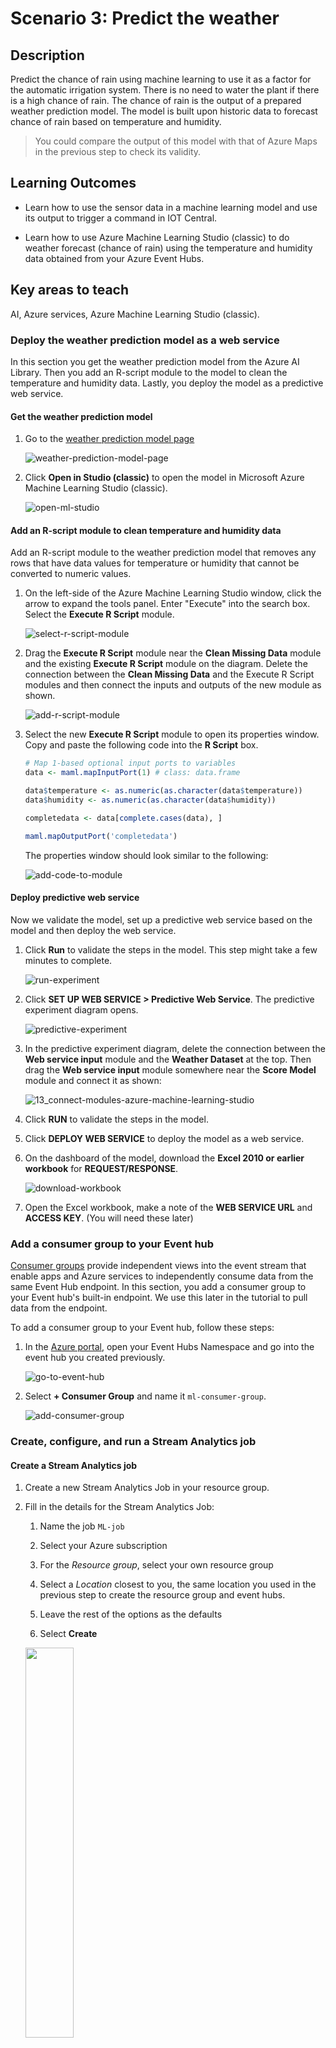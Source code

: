 # **Scenario 3: Predict the weather**

## **Description**

Predict the chance of rain using machine learning to use it as a factor for the automatic irrigation system. There is no need to water the plant if there is a high chance of rain. The chance of rain is the output of a prepared weather prediction model. The model is built upon historic data to forecast chance of rain based on temperature and humidity. 

> You could compare the output of this model with that of Azure Maps in the previous step to check its validity.

## **Learning Outcomes**

- Learn how to use the sensor data in a machine learning model and use its output to trigger a command in IOT Central.

- Learn how to use Azure Machine Learning Studio (classic) to do weather forecast (chance of rain) using the temperature and humidity data obtained from your Azure Event Hubs.

## **Key areas to teach**

AI, Azure services, Azure Machine Learning Studio (classic).


### Deploy the weather prediction model as a web service

In this section you get the weather prediction model from the Azure AI Library. Then you add an R-script module to the model to clean the temperature and humidity data. Lastly, you deploy the model as a predictive web service.


#### Get the weather prediction model

1. Go to the [weather prediction model page](https://gallery.azure.ai/Experiment/Weather-prediction-model-1)

    ![weather-prediction-model-page](media/weather-prediction-model-page.png)
    
1. Click **Open in Studio (classic)** to open the model in Microsoft Azure Machine Learning Studio (classic).

    ![open-ml-studio](media/open-ml-studio.png)

#### Add an R-script module to clean temperature and humidity data

Add an R-script module to the weather prediction model that removes any rows that have data values for temperature or humidity that cannot be converted to numeric values.

1. On the left-side of the Azure Machine Learning Studio window, click the arrow to expand the tools panel. Enter "Execute" into the search box. Select the **Execute R Script** module.

    ![select-r-script-module](media/select-r-script-module.png)

1. Drag the **Execute R Script** module near the **Clean Missing Data** module and the existing **Execute R Script** module on the diagram. Delete the connection between the **Clean Missing Data** and the Execute R Script modules and then connect the inputs and outputs of the new module as shown.

    ![add-r-script-module](media/add-r-script-module.png)

1. Select the new **Execute R Script** module to open its properties window. Copy and paste the following code into the **R Script** box.

    ```R
    # Map 1-based optional input ports to variables
    data <- maml.mapInputPort(1) # class: data.frame

    data$temperature <- as.numeric(as.character(data$temperature))
    data$humidity <- as.numeric(as.character(data$humidity))

    completedata <- data[complete.cases(data), ]

    maml.mapOutputPort('completedata')
    
    ```
    The properties window should look similar to the following:
    
    ![add-code-to-module](media/add-code-to-module.png)
    
    
#### Deploy predictive web service

Now we validate the model, set up a predictive web service based on the model and then deploy the web service.

1. Click **Run** to validate the steps in the model. This step might take a few minutes to complete.

    ![run-experiment](media/run-experiment.png)

1. Click **SET UP WEB SERVICE > Predictive Web Service**. The predictive experiment diagram opens.

    ![predictive-experiment](media/predictive-experiment.png)

1. In the predictive experiment diagram, delete the connection between the **Web service input** module and the **Weather Dataset** at the top. Then drag the **Web service input** module somewhere near the **Score Model** module and connect it as shown:

    ![13_connect-modules-azure-machine-learning-studio](media/13_connect-modules-azure-machine-learning-studio.png)
    
1. Click **RUN** to validate the steps in the model.

1. Click **DEPLOY WEB SERVICE** to deploy the model as a web service.

1. On the dashboard of the model, download the **Excel 2010 or earlier workbook** for **REQUEST/RESPONSE**.
    
    ![download-workbook](media/download-workbook.png)
    
1. Open the Excel workbook, make a note of the **WEB SERVICE URL** and **ACCESS KEY**. (You will need these later)
    

### Add a consumer group to your Event hub

[Consumer groups](https://docs.microsoft.com/en-us/azure/event-hubs/event-hubs-features#event-consumers) provide independent views into the event stream that enable apps and Azure services to independently consume data from the same Event Hub endpoint. In this section, you add a consumer group to your Event hub's built-in endpoint. We use this later in the tutorial to pull data from the endpoint.

To add a consumer group to your Event hub, follow these steps:

1. In the [Azure portal](https://portal.azure.com/#home), open your Event Hubs Namespace and go into the event hub you created previously.

    ![go-to-event-hub](media/go-to-event-hub.png)
    
1. Select **+ Consumer Group** and name it `ml-consumer-group`.

    ![add-consumer-group](media/add-consumer-group.png)
    

### Create, configure, and run a Stream Analytics job

#### Create a Stream Analytics job

1. Create a new Stream Analytics Job in your resource group.

1. Fill in the details for the Stream Analytics Job:
    
    1. Name the job `ML-job`
    
    1. Select your Azure subscription
    
    1. For the *Resource group*, select your own resource group
    
    1. Select a *Location* closest to you, the same location you used in the previous step to create the resource group and event hubs.
    
    1. Leave the rest of the options as the defaults

    1. Select **Create**
    
    <img src="media/saj-details.png" width="40%">

1. Once the deployment has completed, select the **Go to resource** button.    

#### Set an input for the Stream Analytics job

1. From the Stream Analytics Job, select *Job topology -> Inputs* from the left-hand menu

    <img src="media/saj-input.png" width="30%">

1. Select **+ Add stream input**, then select **Event Hub**

    <img src="media/saj-eventhub-input.png" width="30%">
    
1. Fill in the input details

   1. Set the alias to be `telemetry`

   1. Select *Select Event Hub from your subscriptions*

   1. Select your subscription and Azure Event Hubs Namespace

   1. Select *Use Existing* for the *Event hub name*

   1. Select the `telemetry` event hub
   
   1. Select the consumer group you created.

   1. Leave the rest of the options as the defaults

   1. Select **Save**

    <img src="media/configure-input.png" width="40%">
   

#### Set an output for the Stream Analytics job

1. From the Stream Analytics Job, select *Job topology -> Outputs* from the left-hand menu

1. Select **+ Add**, then select **Blob storage**

1. Fill in the output details

   1. Set the alias to be `ml-job-output`

   1. Select *Select storage from your subscriptions*

   1. Select your subscription

   1. Select the storage account you created in the previous part

   1. Select *Use Existing* for the *Container*

   1. Select the `environmentdata` container

   1. Set the *Path pattern* to `{date}/{time}`.

   1. Leave the rest of the options as the defaults

   1. Set Event serialization format: to *CSV*
   
   1. Select **Save**
   
   <img src="media/ConfigureOutput.png" width="40%">

#### Add a function to the Stream Analytics job to call the web service you deployed

1. Under Job Topology, click Functions > Add > Azure ML Studio.

   <img src="media/addFunctionMLStudio.png" width="30%">

1. Enter the following information:

    1. **Function Alias**: Enter `machinelearning`.
    
    1. Select *Provide Azure Machine Learning function settings manually*
    
    1. **URL**: Enter the WEB SERVICE URL that you noted down from the Excel workbook.
    
    1. **Key**: Enter the ACCESS KEY that you noted down from the Excel workbook.
    
    <img src="media/func-config.png" width="50%">
    
#### Configure the query of the Stream Analytics job

1. Under **Job Topology**, click **Query**.
   
1. Replace the existing code with the following code:

    ```SQL
    WITH machinelearning AS (
        SELECT EventEnqueuedUtcTime, temperature, humidity, machinelearning(temperature, humidity) as result from [YourInputAlias]
    )
    Select System.Timestamp time, CAST (result.[temperature] AS FLOAT) AS temperature, CAST (result.[humidity] AS FLOAT) AS humidity, CAST (result.[scored probabilities] AS FLOAT ) AS 'probabalities of rain'
    Into [YourOutputAlias]
    From machinelearning
    ```
    
    Replace [YourInputAlias] with the input alias of the job.
    
    Replace [YourOutputAlias] with the output alias of the job.
    
3. Click **Save query**.

#### Run the Stream Analytics job

In the Stream Analytics job, click Start > Now > Start.

### View the weather forecast

Run your IoT device (Raspberry Pi) to start collecting and sending temperature and humidity data to your IoT hub. For each message that your IoT hub receives, the Stream Analytics job calls the weather forecast web service to produce the chance of rain. The result is then saved to your Azure blob storage. You can view these results in your storage account.

1. Go to your storage account used in this experiment.

1. Search for *Containers*

    <img src="media/search-containers.png" width="30%">
    
1. Select the container used in this experiment.

1. Go into the folder that is named as the current year the data has been streaming. (As mentioned before *Path pattern* which we entered as `{date}/{time}` causes a new file to be created each hour in a folder hierarchy based off year/month/day/hour in which the records are stored.) Find the data that is currently streaming going deep into the folders.

1. Then select the latest csv file and select edit. You can then see the **probabilities of rain** based on **temperature** and **humidity** data.

    ![viewData](media/viewData.png)
    
<hr>

## Knowledge Check


    
    
    

-----------------
